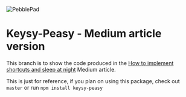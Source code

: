 ![PebblePad](https://www.pebblepad.co.uk/images/logo/logo.png)
# Keysy-Peasy - Medium article version
This branch is to show the code produced in the [How to implement shortcuts and sleep at night](https://medium.com/p/a3ad0cd2f0b) Medium article. 

This is just for reference, if you plan on using this package, check out `master` or run `npm install keysy-peasy`
